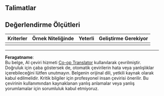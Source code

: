 <!--
CO_OP_TRANSLATOR_METADATA:
{
  "original_hash": "5ae7654f519ae831179409dc8e528055",
  "translation_date": "2025-08-28T03:05:22+00:00",
  "source_file": "6-consumer/lessons/1-speech-recognition/assignment.md",
  "language_code": "tr"
}
-->
## Talimatlar

## Değerlendirme Ölçütleri

| Kriterler | Örnek Niteliğinde | Yeterli | Geliştirme Gerekiyor |
| --------- | ----------------- | ------- | -------------------- |
| |  |  |  |

---

**Feragatname**:  
Bu belge, AI çeviri hizmeti [Co-op Translator](https://github.com/Azure/co-op-translator) kullanılarak çevrilmiştir. Doğruluk için çaba göstersek de, otomatik çevirilerin hata veya yanlışlıklar içerebileceğini lütfen unutmayın. Belgenin orijinal dili, yetkili kaynak olarak kabul edilmelidir. Kritik bilgiler için profesyonel insan çevirisi önerilir. Bu çevirinin kullanımından kaynaklanan yanlış anlamalar veya yanlış yorumlamalar için sorumluluk kabul etmiyoruz.
